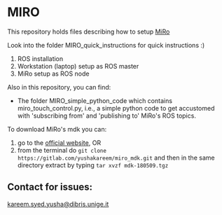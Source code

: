 # MIRO

This repository holds files describing how to setup [MiRo](http://consequentialrobotics.com/miro/)

Look into the folder MIRO_quick_instructions for quick instructions :)
1. ROS installation
2. Workstation (laptop) setup as ROS master
3. MiRo setup as ROS node
    
Also in this repository, you can find:
* The folder MIRO_simple_python_code which contains miro_touch_control.py, i.e., a simple python code to get accustomed with 'subscribing from' and 'publishing to' MiRo's ROS topics.

To download MiRo's mdk you can:
1. go to the [official website](http://labs.consequentialrobotics.com/miro/mdk/), OR
2. from the terminal do `git clone https://gitlab.com/yushakareem/miro_mdk.git` and then in the same directory extract by typing `tar xvzf mdk-180509.tgz`

## Contact for issues:

kareem.syed.yusha@dibris.unige.it 